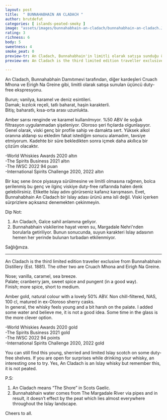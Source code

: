```yaml
---
layout: post
title:  " BUNNAHABHAIN AN CLADACH "
author: brutdefut
categories: [ islands-peated-smoky ]
image: "assets/images/bunnahabhain-an-cladach/bunnahabhain-an-cladach.JPG"
rating: 3
richness: 6
body: 5
sweetness: 4
smoke_peat: 0
preview-tr: An Cladach, Bunnahabhain'in limitli olarak satışa sunduğu üçüncü duty-free şişeleme.               
preview-en: An Cladach is the third limited edition traveller exclusive from Bunnahabhain Distillery.           
     
---
```


An Cladach, Bunnahabhain Damıtımevi tarafından, diğer kardeşleri Cruach Mhona ve Eirigh Na Greine gibi, limitli olarak satışa sunulan üçüncü duty-free ekspresyonu.  

Burun; vanilya, karamel ve deniz esintileri.  
Damak; kızılcık reçeli, tatlı baharat, haşin karakterli.   
Bitiş; baharatlı, kısa-orta arası uzunlukta.  

Amber sarısı renginde  ve karamel kullanılmıyor. %50 ABV ile soğuk filtrasyon uygulanmadan şişeleniyor. Oloroso şeri fıçılarda olgunlaşıyor.  
Genel olarak, viski genç bir profile sahip ve damakta sert. Yüksek alkol oranına aldanıp su ekledim fakat istediğim sonucu alamadım, tavsiye etmiyorum. Kadehte bir süre bekledikten sonra içmek daha akıllıca bir çözüm olacaktır. 

-World Whiskies Awards 2020 altın  
-The Spirits Business 2021 altın  
-The IWSC 2022 94 puan   
-International Spirits Challenge 2020, 2022 altın    

Bir kaç sene önce piyasaya sürülmesine ve limitli olmasına rağmen, bolca şerilenmiş bu genç ve ilginç viskiye duty-free raflarında halen denk gelebilirsiniz. Etikette Islay adını görürseniz kafanız karışmasın. Evet, Bunnahabhain An Cladach bir Islay adası ürünü ama isli değil. Viski içerken sürprizlere açıksanız denemekten çekinmeyin.  
 
Dip Not:  
1. An Cladach, Galce sahil anlamına geliyor.  
3. Bunnahabhain viskilerine hayat veren su, Margadale Nehri'nden borularla getiriliyor. Bunun sonucunda, suyun karakteri Islay adasının hemen her yerinde bulunan turbadan etkilenmiyor.  

Sağlığınıza.            
   
-----------------------------------------------

<p id="english"></p>

An Cladach is the third limited edition traveller exclusive from Bunnahabhain Distillery (Est. 1881). The other two are Cruach Mhona and Eirigh Na Greine.  

Nose; vanilla, caramel, sea breeze.  
Palate; cranberry jam, sweet spice and pungent (in a good way).  
Finish; more spice, short to medium.   

Amber gold, natural colour with a lovely 50% ABV. Non chill-filtered, NAS, 100 cl, matured in ex-Oloroso sherry casks.  
In general, the whisky feels young and a bit harsh on the palate. I added some water and believe me, it is not a good idea. Some time in the glass is the more clever option.  

-World Whiskies Awards 2020 gold  
-The Spirits Business 2021 gold  
-The IWSC 2022 94 points   
-International Spirits Challenge 2020, 2022 gold  

You can still find this young, sherried and limited Islay scotch on some duty-free shelves. If you are open for surprises while drinking your whisky, an interesting one to try. Yes, An Cladach is an Islay whisky but remember this, it is not peated.  

P.S:  
1. An Cladach means “The Shore” in Scots Gaelic.   
2. Bunnahabhain water comes from The Margadale River via pipes and in result, it doesn’t effect by the peat which lies almost everywhere throughout the Islay landscape.  

Cheers to all.      
      

